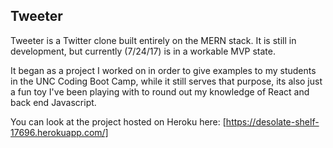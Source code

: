## Tweeter

Tweeter is a Twitter clone built entirely on the MERN stack. It is still in development, but currently (7/24/17) is in a workable MVP state.

It began as a project I worked on in order to give examples to my students in the UNC Coding Boot Camp, while it still serves that purpose, its also just a fun toy I've been playing with to round out my knowledge of React and back end Javascript.

You can look at the project hosted on Heroku here: [https://desolate-shelf-17696.herokuapp.com/]
